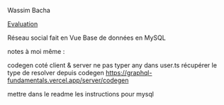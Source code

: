Wassim Bacha

[Evaluation](https://gist.github.com/Punkte/71aa7808c6b14896f2d6566633c9e519)

Réseau social fait en Vue
Base de données en MySQL


notes à moi même : 

codegen coté client & server
ne pas typer any dans user.ts
récupérer le type de resolver depuis codegen
https://graphql-fundamentals.vercel.app/server/codegen

mettre dans le readme les instructions pour mysql
